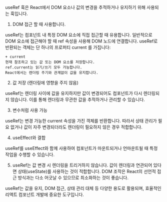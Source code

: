 useRef 훅은 React에서 DOM 요소나 값의 변경을 추적하거나 유지하기 위해 사용되는 훅입니다. 

1. DOM 접근 할 때 사용합니다. 

useRef는 컴포넌트 내 특정 DOM 요소에 직접 접근할 때 유용합니다. 
일반적으로 DOM 요소에 접근해야 할 때 ref 속성을 사용해 DOM 노드에 연결합니다.
useRef로 반환되는 객체는 단 하나의 프로퍼티 current 를 가집니다:
    
    + current
    현재 참조하고 있는 값 또는 DOM 요소를 저장합니다.
    ref.current는 읽기/쓰기 모두 가능합니다.
    React에서는 렌더링 주기와 관계없이 값을 유지합니다.


2. 값 저장 (렌더링에 영향을 주지 않음)

useRef는 렌더링 사이에 값을 유지하지만 값이 변경되어도 컴포넌트가 다시 렌더링되지 않습니다.
이를 통해 렌더링과 무관한 값을 추적하거나 관리할 수 있습니다.


3. 변수처럼 사용 가능

useRef는 변경 가능한 current 속성을 가진 객체를 반환합니다. 
따라서 상태 관리가 필요 없거나 값이 자주 변경되더라도 렌더링이 필요하지 않은 경우 적합합니다.


4. useEffect와 결합

useRef를 useEffect와 함께 사용하여 컴포넌트가 마운트되거나 
언마운트될 때 특정 작업을 수행할 수 있습니다.

5. useRef는 값 변경 시 렌더링을 트리거하지 않습니다. 
값이 렌더링과 연관되어 있다면 상태(useState)를 사용하는 것이 적합합니다.
DOM 조작은 React의 선언적 접근 방식과는 다소 어긋날 수 있으므로 최소화하는 것이 좋습니다.

useRef는 값을 유지, DOM 접근, 상태 관리 대체 등 다양한 용도로 활용되며, 효율적인 리액트 컴포넌트 개발에 중요한 도구입니다.



